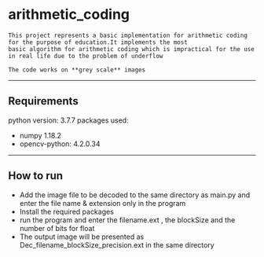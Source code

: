 # arithmetic_coding
```
This project represents a basic implementation for arithmetic coding for the purpose of education.It implements the most 
basic algorithm for arithmetic coding which is impractical for the use in real life due to the problem of underflow 

The code works on **grey scale** images  
```
---
## Requirements
python version: 3.7.7
packages used: 
- numpy 1.18.2
- opencv-python: 4.2.0.34
---
## How to run  
- Add the image file to be decoded to the same directory as main.py and enter the file name & extension only in the program
- Install the required packages
- run the program and enter the filename.ext , the blockSize and the number of bits for float  
- The output image will be presented as Dec_filename_blockSize_precision.ext in the same directory



